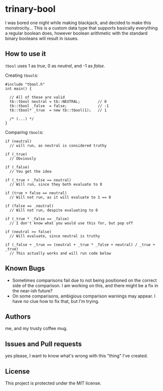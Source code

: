 # trinary-bool
I was bored one night while making blackjack, and decided to make this monstrocity...
This is a custom data type that supports basically everything a regular boolean does, however boolean arithmetic with the standard binary booleans will result in issues.

## How to use it
`tbool` uses 1 as *true*, 0 as *neutral*, and -1 as *false*.

Creating `tbool`s:
```
#include "tbool.h"
int main() {

  // All of these are valid
  tb::tbool neutral = tb::NEUTRAL;        // 0
  tb::tbool _false  = false;              // -1
  tb::tbool* _true  = new tb::tbool(1);   // 1
  
  /* (...) */
}
```

Comparing `tbool`s:
```
if (neutral)
  // will run, as neutral is considered truthy
  
if (_true)
  // Obviously
  
if (_false)
  // You get the idea
  
if (_true + _false == neutral)
  // Will run, since they both evaluate to 0
  
if (true + false == neutral)
  // Will not run, as it will evaluate to 1 == 0
  
if (false == _neutral)
  // Will not run, despite evaluating to 0
  
if (_true * _false == _false)
  // I don't know what you would use this for, but pop off
  
if (neutral >= false)
  // Will evaluate, since neutral is truthy
  
if (_false + _true == (neutral + _true * _false + neutral) / _true + _true)
  // This actually works and will run code below
```

## Known Bugs
- Sometimes comparisons fail due to not being positioned on the correct side of the comparison. I am working on this, and there might be a fix in the near-ish future?
- On some comparisons, ambigious comparison warnings may appear. I have no clue how to fix that, but I'm trying.

## Authors
me, and my trusty coffee mug.

## Issues and Pull requests
yes please, I want to know what's wrong with this "thing" I've created.

## License
This project is protected under the MIT license.
